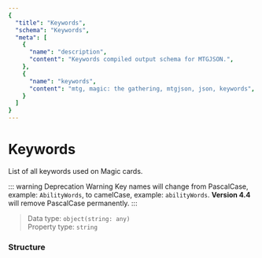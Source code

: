 ```yaml
---
{
  "title": "Keywords",
  "schema": "Keywords",
  "meta": [
    {
      "name": "description",
      "content": "Keywords compiled output schema for MTGJSON.",
    },
    {
      "name": "keywords",
      "content": "mtg, magic: the gathering, mtgjson, json, keywords",
    }
  ]
}
---
```


# Keywords

List of all keywords used on Magic cards.

::: warning Deprecation Warning
Key names will change from PascalCase, example: `AbilityWords`, to camelCase, example: `abilityWords`. **Version 4.4** will remove PascalCase permanently.
:::

> Data type: `object(string: any)`  
> Property type: `string`  

### Structure

<GenerateTable/>